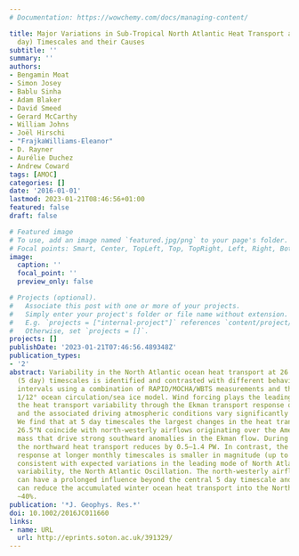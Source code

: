 ```yaml
---
# Documentation: https://wowchemy.com/docs/managing-content/

title: Major Variations in Sub-Tropical North Atlantic Heat Transport at Short (5
  day) Timescales and their Causes
subtitle: ''
summary: ''
authors:
- Bengamin Moat
- Simon Josey
- Bablu Sinha
- Adam Blaker
- David Smeed
- Gerard McCarthy
- William Johns
- Joël Hirschi
- "FrajkaWilliams-Eleanor"
- D. Rayner
- Aurélie Duchez
- Andrew Coward
tags: [AMOC]
categories: []
date: '2016-01-01'
lastmod: 2023-01-21T08:46:56+01:00
featured: false
draft: false

# Featured image
# To use, add an image named `featured.jpg/png` to your page's folder.
# Focal points: Smart, Center, TopLeft, Top, TopRight, Left, Right, BottomLeft, Bottom, BottomRight.
image:
  caption: ''
  focal_point: ''
  preview_only: false

# Projects (optional).
#   Associate this post with one or more of your projects.
#   Simply enter your project's folder or file name without extension.
#   E.g. `projects = ["internal-project"]` references `content/project/deep-learning/index.md`.
#   Otherwise, set `projects = []`.
projects: []
publishDate: '2023-01-21T07:46:56.489348Z'
publication_types:
- '2'
abstract: Variability in the North Atlantic ocean heat transport at 26.5°N on short
  (5 day) timescales is identified and contrasted with different behaviour at monthly
  intervals using a combination of RAPID/MOCHA/WBTS measurements and the NEMO-LIM2
  1/12° ocean circulation/sea ice model. Wind forcing plays the leading role in establishing
  the heat transport variability through the Ekman transport response of the ocean
  and the associated driving atmospheric conditions vary significantly with timescale.
  We find that at 5 day timescales the largest changes in the heat transport across
  26.5°N coincide with north-westerly airflows originating over the American land
  mass that drive strong southward anomalies in the Ekman flow. During these events
  the northward heat transport reduces by 0.5–1.4 PW. In contrast, the Ekman transport
  response at longer monthly timescales is smaller in magnitude (up to 0.5 PW) and
  consistent with expected variations in the leading mode of North Atlantic atmospheric
  variability, the North Atlantic Oscillation. The north-westerly airflow mechanism
  can have a prolonged influence beyond the central 5 day timescale and on occasion
  can reduce the accumulated winter ocean heat transport into the North Atlantic by
  ∼40%.
publication: '*J. Geophys. Res.*'
doi: 10.1002/2016JC011660
links:
- name: URL
  url: http://eprints.soton.ac.uk/391329/
---
```

